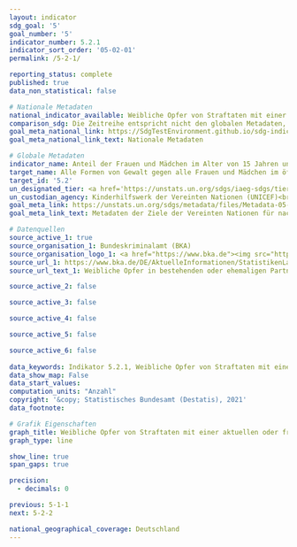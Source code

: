 ```yaml
---
layout: indicator    
sdg_goal: '5'    
goal_number: '5'    
indicator_number: 5.2.1    
indicator_sort_order: '05-02-01'    
permalink: /5-2-1/    

reporting_status: complete    
published: true    
data_non_statistical: false    

# Nationale Metadaten    
national_indicator_available: Weibliche Opfer von Straftaten mit einer aktuellen oder früheren intimen Beziehung zum Verdächtigen    
comparison_sdg: Die Zeitreihe entspricht nicht den globalen Metadaten, bietet aber zusätzliche Informationen.    
goal_meta_national_link: https://SdgTestEnvironment.github.io/sdg-indicators/public/MetaDe/5.2.1.pdf    
goal_meta_national_link_text: Nationale Metadaten    

# Globale Metadaten    
indicator_name: Anteil der Frauen und Mädchen im Alter von 15 Jahren und älter, die in den vorangegangenen 12 Monaten physischer, sexueller oder psychischer Gewalt durch einen aktuellen oder ehemaligen Intimpartner ausgesetzt waren, nach Art der Gewalt und Alter    
target_name: Alle Formen von Gewalt gegen alle Frauen und Mädchen im öffentlichen und im privaten Bereich einschließlich des Menschenhandels und sexueller und anderer Formen der Ausbeutung beseitigen    
target_id: '5.2'    
un_designated_tier: <a href='https://unstats.un.org/sdgs/iaeg-sdgs/tier-classification/' title='Klicken Sie hier um weitere Informationen zur UN-Tier-Klassifikation zu erhalten.'  target='_blank'>Tier II</a>    
un_custodian_agency: Kinderhilfswerk der Vereinten Nationen (UNICEF)<br>Einheit der Vereinten Nationen für Gleichstellung und Ermächtigung der Frauen (UN Women)<br>Bevölkerungsfonds der Vereinten Nationen (UNFPA)<br>Weltgesundheitsorganisation (WHO)<br>Büro der Vereinten Nationen für Drogen- und Verbrechensbekämpfung (UNODC)    
goal_meta_link: https://unstats.un.org/sdgs/metadata/files/Metadata-05-02-01.pdf    
goal_meta_link_text: Metadaten der Ziele der Vereinten Nationen für nachhaltige Entwicklung    

# Datenquellen
source_active_1: true
source_organisation_1: Bundeskriminalamt (BKA)
source_organisation_logo_1: <a href="https://www.bka.de"><img src="https://g205sdgs.github.io/sdg-indicators/public/OrgImgDe/bka.png" alt="Logo bka" style="height:60px; width:148px"/></a>
source_url_1: https://www.bka.de/DE/AktuelleInformationen/StatistikenLagebilder/PolizeilicheKriminalstatistik/PKS2019/PKSTabellen/BundOpfertabellen/bundopfertabellen.html?nn=131006
source_url_text_1: Weibliche Opfer in bestehenden oder ehemaligen Partnerschaften – Tabelle 921

source_active_2: false

source_active_3: false

source_active_4: false

source_active_5: false

source_active_6: false
    
data_keywords: Indikator 5.2.1, Weibliche Opfer von Straftaten mit einer aktuellen oder früheren intimen Beziehung zum Verdächtigen, Kinderhilfswerk der Vereinten Nationen (UNICEF), Einheit der Vereinten Nationen für Gleichstellung und Ermächtigung der Frauen (UN Women), Bevölkerungsfonds der Vereinten Nationen (UNFPA), Weltgesundheitsorganisation (WHO), Büro der Vereinten Nationen für Drogen- und Verbrechensbekämpfung (UNODC), Bundeskriminalamt (BKA)    
data_show_map: False    
data_start_values:     
computation_units: "Anzahl"    
copyright: '&copy; Statistisches Bundesamt (Destatis), 2021'    
data_footnote:     

# Grafik Eigenschaften    
graph_title: Weibliche Opfer von Straftaten mit einer aktuellen oder früheren intimen Beziehung zum Verdächtigen    
graph_type: line    

show_line: true
span_gaps: true

precision:
  - decimals: 0    

previous: 5-1-1    
next: 5-2-2    

national_geographical_coverage: Deutschland    
---
```


<span></span>